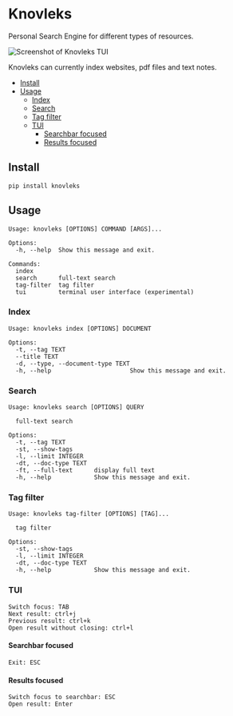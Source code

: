 # Knovleks

Personal Search Engine for different types of resources.

![Screenshot of Knovleks TUI](https://user-images.githubusercontent.com/4940804/175700234-41b43332-7031-4852-a397-d6af8a8577d2.png)

Knovleks can currently index websites, pdf files and text notes.

- [Install](#install)
- [Usage](#usage)
  * [Index](#index)
  * [Search](#search)
  * [Tag filter](#tag-filter)
  * [TUI](#tui)
    + [Searchbar focused](#searchbar-focused)
    + [Results focused](#results-focused)

## Install

```
pip install knovleks
```

## Usage

```
Usage: knovleks [OPTIONS] COMMAND [ARGS]...

Options:
  -h, --help  Show this message and exit.

Commands:
  index
  search      full-text search
  tag-filter  tag filter
  tui         terminal user interface (experimental)
```

### Index

```
Usage: knovleks index [OPTIONS] DOCUMENT

Options:
  -t, --tag TEXT
  --title TEXT
  -d, --type, --document-type TEXT
  -h, --help                      Show this message and exit.
```

### Search

```
Usage: knovleks search [OPTIONS] QUERY

  full-text search

Options:
  -t, --tag TEXT
  -st, --show-tags
  -l, --limit INTEGER
  -dt, --doc-type TEXT
  -ft, --full-text      display full text
  -h, --help            Show this message and exit.
```

### Tag filter

```
Usage: knovleks tag-filter [OPTIONS] [TAG]...

  tag filter

Options:
  -st, --show-tags
  -l, --limit INTEGER
  -dt, --doc-type TEXT
  -h, --help            Show this message and exit.
```

### TUI

```
Switch focus: TAB
Next result: ctrl+j
Previous result: ctrl+k
Open result without closing: ctrl+l
```

#### Searchbar focused

```
Exit: ESC
```

#### Results focused

```
Switch focus to searchbar: ESC
Open result: Enter
```

